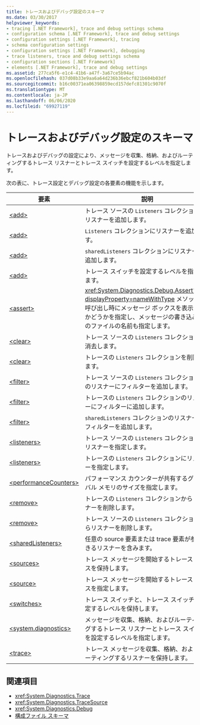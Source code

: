 ```yaml
---
title: トレースおよびデバッグ設定のスキーマ
ms.date: 03/30/2017
helpviewer_keywords:
- tracing [.NET Framework], trace and debug settings schema
- configuration schema [.NET Framework], trace and debug settings
- configuration settings [.NET Framework], tracing
- schema configuration settings
- configuration settings [.NET Framework], debugging
- trace listeners, trace and debug settings schema
- configuration sections [.NET Framework]
- elements [.NET Framework], trace and debug settings
ms.assetid: 277ca5f6-e1c4-41b6-a47f-3a67ce5b94ac
ms.openlocfilehash: 037d08b33e9aa6a64d236b36ebcf821b604b03df
ms.sourcegitcommit: b16c00371ea06398859ecd157defc81301c9070f
ms.translationtype: MT
ms.contentlocale: ja-JP
ms.lasthandoff: 06/06/2020
ms.locfileid: "69927119"
---
```

# <a name="trace-and-debug-settings-schema"></a>トレースおよびデバッグ設定のスキーマ
トレースおよびデバッグの設定により、メッセージを収集、格納、およびルーティングするトレース リスナーとトレース スイッチを設定するレベルを指定します。  
  
 次の表に、トレース設定とデバッグ設定の各要素の機能を示します。  
  
|要素|説明|  
|-------------|-----------------|  
|[\<add>](add-element-for-listeners-for-source.md)|トレース ソースの `Listeners` コレクションにリスナーを追加します。|  
|[\<add>](add-element-for-listeners-for-trace.md)|`Listeners` コレクションにリスナーを追加します。|  
|[\<add>](add-element-for-sharedlisteners.md)|`sharedListeners` コレクションにリスナーを追加します。|  
|[\<add>](add-element-for-switches.md)|トレース スイッチを設定するレベルを指定します。|  
|[\<assert>](assert-element.md)|<xref:System.Diagnostics.Debug.Assert%2A?displayProperty=nameWithType> メソッドの呼び出し時にメッセージ ボックスを表示するかどうかを指定し、メッセージの書き込み先のファイルの名前も指定します。|  
|[\<clear>](clear-element-for-listeners-for-source.md)|トレース ソースの `Listeners` コレクションを消去します。|  
|[\<clear>](clear-element-for-listeners-for-trace.md)|トレースの `Listeners` コレクションを削除します。|  
|[\<filter>](filter-element-for-add-for-listeners-for-source.md)|トレース ソースの `Listeners` コレクション内のリスナーにフィルターを追加します。|  
|[\<filter>](filter-element-for-add-for-listeners-for-trace.md)|トレースの `Listeners` コレクションのリスナーにフィルターに追加します。|  
|[\<filter>](filter-element-for-add-for-sharedlisteners.md)|`sharedListeners` コレクションのリスナーにフィルターを追加します。|  
|[\<listeners>](listeners-element-for-source.md)|トレース ソースの `Listeners` コレクションにリスナーを指定します。|  
|[\<listeners>](listeners-element-for-trace.md)|トレースの `Listeners` コレクションにリスナーを指定します。|  
|[\<performanceCounters>](performancecounters-element.md)|パフォーマンス カウンターが共有するグローバル メモリのサイズを指定します。|  
|[\<remove>](remove-element-for-listeners-for-trace.md)|トレースの `Listeners` コレクションからリスナーを削除します。|  
|[\<remove>](remove-element-for-listeners-for-source.md)|トレース ソースの `Listeners` コレクションからリスナーを削除します。|  
|[\<sharedListeners>](sharedlisteners-element.md)|任意の source 要素または trace 要素が参照できるリスナーを含みます。|  
|[\<sources>](sources-element.md)|トレース メッセージを開始するトレース ソースを保持します。|  
|[\<source>](source-element.md)|トレース メッセージを開始するトレース ソースを指定します。|  
|[\<switches>](switches-element.md)|トレース スイッチと、トレース スイッチを設定するレベルを保持します。|  
|[\<system.diagnostics>](system-diagnostics-element.md)|メッセージを収集、格納、およびルーティングするトレース リスナーとトレース スイッチを設定するレベルを指定します。|  
|[\<trace>](trace-element.md)|トレース メッセージを収集、格納、およびルーティングするリスナーを保持します。|  
  
## <a name="see-also"></a>関連項目

- <xref:System.Diagnostics.Trace>
- <xref:System.Diagnostics.TraceSource>
- <xref:System.Diagnostics.Debug>
- [構成ファイル スキーマ](../index.md)
